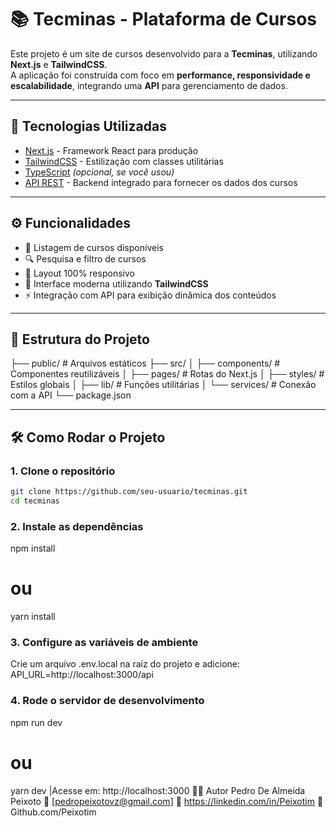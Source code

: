 # 📚 Tecminas - Plataforma de Cursos

Este projeto é um site de cursos desenvolvido para a **Tecminas**, utilizando **Next.js** e **TailwindCSS**.  
A aplicação foi construída com foco em **performance, responsividade e escalabilidade**, integrando uma **API** para gerenciamento de dados.

---

## 🚀 Tecnologias Utilizadas

- [Next.js](https://nextjs.org/) - Framework React para produção
- [TailwindCSS](https://tailwindcss.com/) - Estilização com classes utilitárias
- [TypeScript](https://www.typescriptlang.org/) _(opcional, se você usou)_
- [API REST](#) - Backend integrado para fornecer os dados dos cursos

---

## ⚙️ Funcionalidades

- 📑 Listagem de cursos disponíveis
- 🔍 Pesquisa e filtro de cursos
- 📱 Layout 100% responsivo
- 🎨 Interface moderna utilizando **TailwindCSS**
- ⚡ Integração com API para exibição dinâmica dos conteúdos

---

## 📂 Estrutura do Projeto

├── public/ # Arquivos estáticos
├── src/
│ ├── components/ # Componentes reutilizáveis
│ ├── pages/ # Rotas do Next.js
│ ├── styles/ # Estilos globais
│ ├── lib/ # Funções utilitárias
│ └── services/ # Conexão com a API
└── package.json

---

## 🛠️ Como Rodar o Projeto

### 1. Clone o repositório

```bash
git clone https://github.com/seu-usuario/tecminas.git
cd tecminas
```

### 2. Instale as dependências

npm install

# ou

yarn install

### 3. Configure as variáveis de ambiente

Crie um arquivo .env.local na raiz do projeto e adicione:
API_URL=http://localhost:3000/api

### 4. Rode o servidor de desenvolvimento

npm run dev

# ou

yarn dev
|Acesse em: http://localhost:3000
👨‍💻 Autor
Pedro De Almeida Peixoto
📧 [pedropeixotovz@gmail.com]
💼 https://linkedin.com/in/Peixotim
🐙 Github.com/Peixotim
